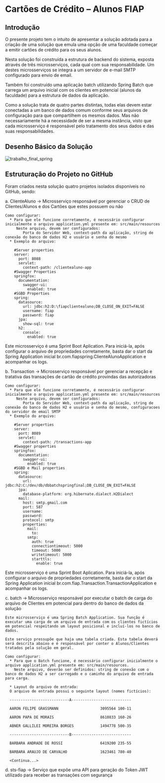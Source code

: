 # Cartões de Crédito – Alunos FIAP

## Introdução

O presente projeto tem o intuito de apresentar a solução adotada para a criação de uma solução que emula uma opção de uma faculdade começar a emitir cartões de crédito para os seus alunos. 

Nesta solução foi construída a estrutura de backend do sistema, exposta através de três microsserviços, cada qual com sua responsabilidade. Um destes  microsserviços se integra a um servidor de e-mail SMTP configurado para envio de email. 

Também foi construído uma aplicação batch utilizando Spring Batch que carrega um arquivo inicial com os clientes em potencial (alunos da faculdade) para a estrutura de dados da aplicação.

Como a solução trata de quatro partes distintas, todas elas devem estar conectadas a um banco de dados comum conforme seus arquivos de configuração para que compartilhem os mesmos dados. Mas não necessariamente há a necessidade de ser a mesma instância, visto que cada microsserviço é responsável pelo tratamento dos seus dados e das suas responsabilidades.

## Desenho Básico da Solução

![trabalho_final_spring](https://user-images.githubusercontent.com/67294168/99154992-f9070680-2692-11eb-8cd8-bb225f1b4e1d.png)

## Estruturação do Projeto no GitHub

Foram criados nesta solução quatro projetos isolados disponíveis no GitHub, sendo: 

a.	ClienteAluno → Microsserviço responsável por gerenciar o CRUD de Clientes/Alunos e dos Cartões que estes possuem ou não
    
    Como configurar:   
      * Para que ele funcione corretamente, é necessário configurar inicialmente o arquivo application.yml presente em: src/main/resources 
         Neste arquivo, devem ser configurados: 
            Porta do Servidor Web, context-path da aplicação, string de conexão do banco de dados H2 e usuário e senha do mesmo
      * Exemplo do arquivo: 
      
        #Server properties
        server:
          port: 8088
          servlet:
            context-path: /clientealuno-app
        #Swagger Properties
        springfox:
          documentation:
            swagger-ui:
              enabled: true
        #SGBD Properties
        spring:
          datasource:
            url: jdbc:h2:D:\fiapclientealuno;DB_CLOSE_ON_EXIT=FALSE
            username: fiap
            password: fiap
          jpa:
            show-sql: true
          h2:
            console:
              enabled: true 
    
Este microsserviço é uma Sprint Boot Aplication. Para iniciá-la, após configurar o arquivo de propriedades corretamente, basta dar o start da Spring Application inicial br.com.fiapspring.ClienteAlunoApplication e acompanhar os logs.   
      

b.	Transaction → Microsserviço responsável por gerenciar a recepção e tratativa das transações de cartão de crédito provindas das autorizadoras

    Como configurar:   
      * Para que ele funcione corretamente, é necessário configurar inicialmente o arquivo application.yml presente em: src/main/resources 
         Neste arquivo, devem ser configurados: 
            Porta do Servidor Web, context-path da aplicação, string de conexão do banco de dados H2 e usuário e senha do mesmo, configuracoes do servidor de email SMTP
      * Exemplo do arquivo:
      
        #Server properties
        server:
          port: 8089
          servlet:
            context-path: /transactions-app
        #Swagger properties
        springfox:
          documentation:
            swagger-ui:
              enabled: true
        #SGBD e Mail properties
        spring:
          datasource:
            url: jdbc:h2:C:/dev/db/dbbatchspringfinal;DB_CLOSE_ON_EXIT=FALSE
          jpa:
            database-platform: org.hibernate.dialect.H2Dialect
          mail:
            host: smtp.gmail.com
            port: 587
            username: 
            password: 
            protocol: smtp
            properties:
              mail:
                to: 
              smtp:
                auth: true
                connectiontimeout: 5000
                timeout: 5000
                writetimeout: 5000
                starttls:
                  enable: true

Este microsserviço é uma Sprint Boot Aplication. Para iniciá-la, após configurar o arquivo de propriedades corretamente, basta dar o start da Spring Application inicial br.com.fiap.Transaction.TransactionApplication e acompanhar os logs. 

c.	batch → Microsserviço responsável por executar o batch de carga do arquivo de Clientes em potencial para dentro do banco de dados da solução

    Este microsserviço é uma Spring Batch Application. Sua função é executar uma carga de um arquivo de entrada com os clientes fictícios em potencial respeitando um layout posicional e incluí-los no banco de dados. 
    
    Este serviço pressupõe que haja uma tabela criada. Esta tabela deverá será descrita abaixo e é responsável por conter o Alunos/Clientes tratados pela solução em geral.

    Como configurar: 
      * Para que o Batch funcione, é necessário configurar inicialmente o arquivo application.yml presente em: src/main/resources.
        Neste arquivo, deverão ser definidos: string de conexão com o banco de dados H2 a ser carregado e o caminho do arquivo de entrada para carga. 
      
      * Layout do arquivo de entrada: 
      O arquivo de entrada possui o seguinte layout (nomes fictícios): 
      
      ---------------------------A---------------------------

      AARON FELIPE GRASSMANN                   3095564 100-11

      AARON PAPA DE MORAIS                     8610833 160-26

      ABNER GALLILEI MOREIRA BORGES            1494778 500-35
      
      ---------------------------B---------------------------

      BARBARA ANDRADE DE ROSSI                 6419200 235-55

      BARBARA ARAUJO DE CARVALHO               1623461 780-40
      
      <Continua...>

d.	sts-fiap → Serviço que expõe uma API para geração do Token JWT utilizado para receber as transações com segurança

